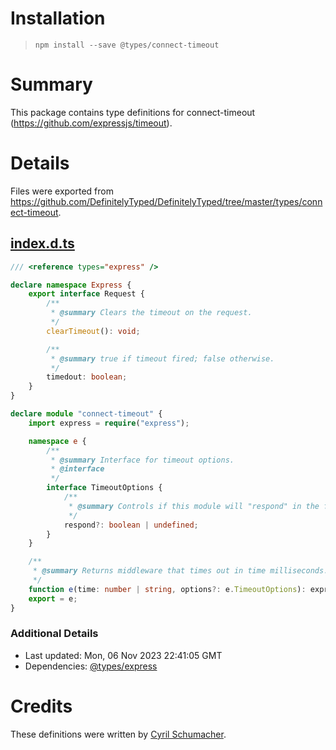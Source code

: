 # Installation
> `npm install --save @types/connect-timeout`

# Summary
This package contains type definitions for connect-timeout (https://github.com/expressjs/timeout).

# Details
Files were exported from https://github.com/DefinitelyTyped/DefinitelyTyped/tree/master/types/connect-timeout.
## [index.d.ts](https://github.com/DefinitelyTyped/DefinitelyTyped/tree/master/types/connect-timeout/index.d.ts)
````ts
/// <reference types="express" />

declare namespace Express {
    export interface Request {
        /**
         * @summary Clears the timeout on the request.
         */
        clearTimeout(): void;

        /**
         * @summary true if timeout fired; false otherwise.
         */
        timedout: boolean;
    }
}

declare module "connect-timeout" {
    import express = require("express");

    namespace e {
        /**
         * @summary Interface for timeout options.
         * @interface
         */
        interface TimeoutOptions {
            /**
             * @summary Controls if this module will "respond" in the form of forwarding an error.
             */
            respond?: boolean | undefined;
        }
    }

    /**
     * @summary Returns middleware that times out in time milliseconds. time can also be a string accepted by the ms module. On timeout, req will emit "timeout".
     */
    function e(time: number | string, options?: e.TimeoutOptions): express.RequestHandler;
    export = e;
}

````

### Additional Details
 * Last updated: Mon, 06 Nov 2023 22:41:05 GMT
 * Dependencies: [@types/express](https://npmjs.com/package/@types/express)

# Credits
These definitions were written by [Cyril Schumacher](https://github.com/cyrilschumacher).
